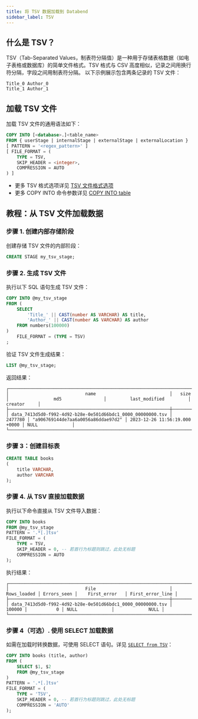 ```yaml
---
title: 将 TSV 数据加载到 Databend
sidebar_label: TSV
---
```


## 什么是 TSV？

TSV（Tab-Separated Values，制表符分隔值）是一种用于存储表格数据（如电子表格或数据库）的简单文件格式。TSV 格式与 CSV 高度相似，记录之间用换行符分隔，字段之间用制表符分隔。
以下示例展示包含两条记录的 TSV 文件：

```text
Title_0	Author_0
Title_1	Author_1
```

## 加载 TSV 文件

加载 TSV 文件的通用语法如下：

```sql
COPY INTO [<database>.]<table_name>
FROM { userStage | internalStage | externalStage | externalLocation }
[ PATTERN = '<regex_pattern>' ]
[ FILE_FORMAT = (
    TYPE = TSV,
    SKIP_HEADER = <integer>,
    COMPRESSION = AUTO
) ]
```

- 更多 TSV 格式选项详见 [TSV 文件格式选项](/sql/sql-reference/file-format-options#tsv-options)
- 更多 COPY INTO 命令参数详见 [COPY INTO table](/sql/sql-commands/dml/dml-copy-into-table)

## 教程：从 TSV 文件加载数据

### 步骤 1. 创建内部存储阶段

创建存储 TSV 文件的内部阶段：

```sql
CREATE STAGE my_tsv_stage;
```

### 步骤 2. 生成 TSV 文件

执行以下 SQL 语句生成 TSV 文件：

```sql
COPY INTO @my_tsv_stage
FROM (
    SELECT
        'Title_' || CAST(number AS VARCHAR) AS title,
        'Author_' || CAST(number AS VARCHAR) AS author
    FROM numbers(100000)
)
    FILE_FORMAT = (TYPE = TSV)
;
```

验证 TSV 文件生成结果：

```sql
LIST @my_tsv_stage;
```

返回结果：

```text
┌───────────────────────────────────────────────────────────────────────────────────────────────────────────────────────────────────────────────────────────────┐
│                             name                            │   size  │                 md5                │         last_modified         │      creator     │
├─────────────────────────────────────────────────────────────┼─────────┼────────────────────────────────────┼───────────────────────────────┼──────────────────┤
│ data_7413d5d0-f992-4d92-b28e-0e501d66bdc1_0000_00000000.tsv │ 2477780 │ "a906769144de7aa6a0056a86ddae97d2" │ 2023-12-26 11:56:19.000 +0000 │ NULL             │
└───────────────────────────────────────────────────────────────────────────────────────────────────────────────────────────────────────────────────────────────┘
```

### 步骤 3：创建目标表

```sql
CREATE TABLE books
(
    title VARCHAR,
    author VARCHAR
);
```

### 步骤 4. 从 TSV 直接加载数据

执行以下命令直接从 TSV 文件导入数据：

```sql
COPY INTO books
FROM @my_tsv_stage
PATTERN = '.*[.]tsv'
FILE_FORMAT = (
    TYPE = TSV,
    SKIP_HEADER = 0, -- 若首行为标题则跳过，此处无标题
    COMPRESSION = AUTO
);
```

执行结果：

```text
┌───────────────────────────────────────────────────────────────────────────────────────────────────────────────────────────────┐
│                             File                            │ Rows_loaded │ Errors_seen │    First_error   │ First_error_line │
├─────────────────────────────────────────────────────────────┼─────────────┼─────────────┼──────────────────┼──────────────────┤
│ data_7413d5d0-f992-4d92-b28e-0e501d66bdc1_0000_00000000.tsv │      100000 │           0 │ NULL             │             NULL │
└───────────────────────────────────────────────────────────────────────────────────────────────────────────────────────────────┘
```

### 步骤 4（可选）. 使用 SELECT 加载数据

如需在加载时转换数据，可使用 SELECT 语句。详见 [`SELECT from TSV`](../04-transform/02-querying-tsv.md)：

```sql
COPY INTO books (title, author)
FROM (
    SELECT $1, $2
    FROM @my_tsv_stage
)
PATTERN = '.*[.]tsv'
FILE_FORMAT = (
    TYPE = 'TSV',
    SKIP_HEADER = 0, -- 若首行为标题则跳过，此处无标题
    COMPRESSION = 'AUTO'
);
```